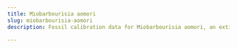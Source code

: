 ```yaml
---
title: Miobarbourisia aomori
slug: miobarbourisia-aomori
description: Fossil calibration data for Miobarbourisia aomori, an extinct species of fish. Includes taxonomy authority and locality references, and cross-references to living taxa.

---
```

